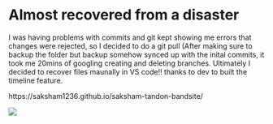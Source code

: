 <h1>Almost recovered from a disaster</h1>
<p>I was having problems with commits and git kept showing me errors that changes were rejected, so I decided to do a git pull (After making sure to backup the folder but backup somehow synced up with the inital commits, it took me 20mins of googling creating and deleting branches. Ultimately I decided to recover files maunally in VS code!! thanks to dev to built the timeline feature. </p>
<p>https://saksham1236.github.io/saksham-tandon-bandsite/</p>
<img src = "https://media.tenor.com/3goXaDkjUwQAAAAM/jenga-fail.gif">
